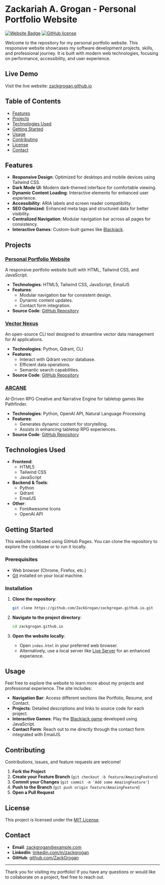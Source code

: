 
# Zackariah A. Grogan - Personal Portfolio Website

[![Website Badge](https://img.shields.io/website?url=https%3A%2F%2Fzackgrogan.github.io%2Findex.html)](https://zackgrogan.github.io/index.html)
[![GitHub license](https://img.shields.io/github/license/ZackGrogan/zackgrogan.github.io)](https://github.com/ZackGrogan/zackgrogan.github.io/blob/main/LICENSE)

Welcome to the repository for my personal portfolio website. This responsive website showcases my software development projects, skills, and professional journey. It is built with modern web technologies, focusing on performance, accessibility, and user experience.

## Live Demo

Visit the live website: [zackgrogan.github.io](https://zackgrogan.github.io/index.html)

## Table of Contents

- [Features](#features)
- [Projects](#projects)
- [Technologies Used](#technologies-used)
- [Getting Started](#getting-started)
- [Usage](#usage)
- [Contributing](#contributing)
- [License](#license)
- [Contact](#contact)

## Features

- **Responsive Design**: Optimized for desktops and mobile devices using Tailwind CSS.
- **Dark Mode UI**: Modern dark-themed interface for comfortable viewing.
- **Dynamic Content Loading**: Interactive elements for enhanced user experience.
- **Accessibility**: ARIA labels and screen reader compatibility.
- **SEO Optimized**: Enhanced meta tags and structured data for better visibility.
- **Centralized Navigation**: Modular navigation bar across all pages for consistency.
- **Interactive Games**: Custom-built games like [Blackjack](https://zackgrogan.github.io/games/blackjack/index.html).

## Projects

### [Personal Portfolio Website](https://zackgrogan.github.io/index.html)

A responsive portfolio website built with HTML, Tailwind CSS, and JavaScript.

- **Technologies**: HTML5, Tailwind CSS, JavaScript, EmailJS
- **Features**:
  - Modular navigation bar for consistent design.
  - Dynamic content updates.
  - Contact form integration.
- **Source Code**: [GitHub Repository](https://github.com/ZackGrogan/zackgrogan.github.io)

### [Vector Nexus](https://github.com/ZackGrogan/Vector_Nexus)

An open-source CLI tool designed to streamline vector data management for AI applications.

- **Technologies**: Python, Qdrant, CLI
- **Features**:
  - Interact with Qdrant vector database.
  - Efficient data operations.
  - Semantic search capabilities.
- **Source Code**: [GitHub Repository](https://github.com/ZackGrogan/Vector_Nexus)

### [ARCANE](https://github.com/ZackGrogan/ARCANE)

AI-Driven RPG Creative and Narrative Engine for tabletop games like Pathfinder.

- **Technologies**: Python, OpenAI API, Natural Language Processing
- **Features**:
  - Generates dynamic content for storytelling.
  - Assists in enhancing tabletop RPG experiences.
- **Source Code**: [GitHub Repository](https://github.com/ZackGrogan/ARCANE)

## Technologies Used

- **Frontend**:
  - HTML5
  - Tailwind CSS
  - JavaScript
- **Backend & Tools**:
  - Python
  - Qdrant
  - EmailJS
- **Other**:
  - FontAwesome Icons
  - OpenAI API

## Getting Started

This website is hosted using GitHub Pages. You can clone the repository to explore the codebase or to run it locally.

### Prerequisites

- Web browser (Chrome, Firefox, etc.)
- [Git](https://git-scm.com/downloads) installed on your local machine.

### Installation

1. **Clone the repository**:

   ```bash
   git clone https://github.com/ZackGrogan/zackgrogan.github.io.git
   ```

2. **Navigate to the project directory**:

   ```bash
   cd zackgrogan.github.io
   ```

3. **Open the website locally**:

   - Open `index.html` in your preferred web browser.
   - Alternatively, use a local server like [Live Server](https://marketplace.visualstudio.com/items?itemName=ritwickdey.LiveServer) for an enhanced experience.

## Usage

Feel free to explore the website to learn more about my projects and professional experience. The site includes:

- **Navigation Bar**: Access different sections like Portfolio, Resume, and Contact.
- **Projects**: Detailed descriptions and links to source code for each project.
- **Interactive Games**: Play the [Blackjack game](https://zackgrogan.github.io/games/blackjack/index.html) developed using JavaScript.
- **Contact Form**: Reach out to me directly through the contact form integrated with EmailJS.

## Contributing

Contributions, issues, and feature requests are welcome!

1. **Fork the Project**
2. **Create your Feature Branch** (`git checkout -b feature/AmazingFeature`)
3. **Commit your Changes** (`git commit -m 'Add some AmazingFeature'`)
4. **Push to the Branch** (`git push origin feature/AmazingFeature`)
5. **Open a Pull Request**

## License

This project is licensed under the [MIT License](https://github.com/ZackGrogan/zackgrogan.github.io/blob/main/LICENSE).

## Contact

- **Email**: [zackgrogan@example.com](mailto:zackgrogan@example.com)
- **LinkedIn**: [linkedin.com/in/zackgrogan](https://www.linkedin.com/in/zackgrogan)
- **GitHub**: [github.com/ZackGrogan](https://github.com/ZackGrogan)

---

Thank you for visiting my portfolio! If you have any questions or would like to collaborate on a project, feel free to reach out.
